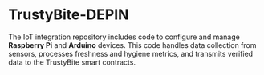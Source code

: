 # TrustyBite-DEPIN
The IoT integration repository includes code to configure and manage **Raspberry Pi** and **Arduino** devices. This code handles data collection from sensors, processes freshness and hygiene metrics, and transmits verified data to the TrustyBite smart contracts. 
